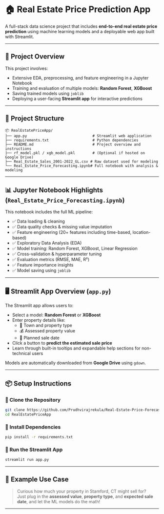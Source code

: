 # 🏠 Real Estate Price Prediction App

A full-stack data science project that includes **end-to-end real estate price prediction** using machine learning models and a deployable web app built with Streamlit.

---

## 📘 Project Overview

This project involves:
- Extensive EDA, preprocessing, and feature engineering in a Jupyter Notebook
- Training and evaluation of multiple models: **Random Forest**, **XGBoost**
- Saving trained models using `joblib`
- Deploying a user-facing **Streamlit app** for interactive predictions

---

## 📂 Project Structure

```
📦 RealEstatePriceApp/
├── app.py                              # Streamlit web application
├── requirements.txt                    # Python dependencies
├── README.md                           # Project overview and instructions
├── rf_model.pkl / xgb_model.pkl        # (Optional if hosted on Google Drive)
├── Real_Estate_Sales_2001-2022_GL.csv # Raw dataset used for modeling
└── Real_Estate_Price_Forecasting.ipynb# Full notebook with analysis & modeling
```

---

## 📊 Jupyter Notebook Highlights (`Real_Estate_Price_Forecasting.ipynb`)

This notebook includes the full ML pipeline:

- ✅ Data loading & cleaning
- ✅ Data quality checks & missing value imputation
- ✅ Feature engineering (20+ features including time-based, location-based)
- ✅ Exploratory Data Analysis (EDA)
- ✅ Model training: Random Forest, XGBoost, Linear Regression
- ✅ Cross-validation & hyperparameter tuning
- ✅ Evaluation metrics (RMSE, MAE, R²)
- ✅ Feature importance insights
- ✅ Model saving using `joblib`

---

## 🖥️ Streamlit App Overview (`app.py`)

The Streamlit app allows users to:

- Select a model: **Random Forest** or **XGBoost**
- Enter property details like:
  - 📍 Town and property type
  - 💰 Assessed property value
  - 📅 Planned sale date
- Click a button to **predict the estimated sale price**
- Learn through built-in tooltips and expandable help sections for non-technical users

Models are automatically downloaded from **Google Drive** using `gdown`.

---

## 📦 Setup Instructions

### 🔹 Clone the Repository

```bash
git clone https://github.com/Prudhvirajrekula/Real-Estate-Price-Forecasting-Connecticut.git
cd RealEstatePriceApp
```

### 🔹 Install Dependencies

```bash
pip install -r requirements.txt
```

### 🔹 Run the Streamlit App

```bash
streamlit run app.py
```

---

## 🚀 Example Use Case

> Curious how much your property in Stamford, CT might sell for?  
Just plug in the **assessed value**, **property type**, and **expected sale date**, and let the ML models do the math!

---